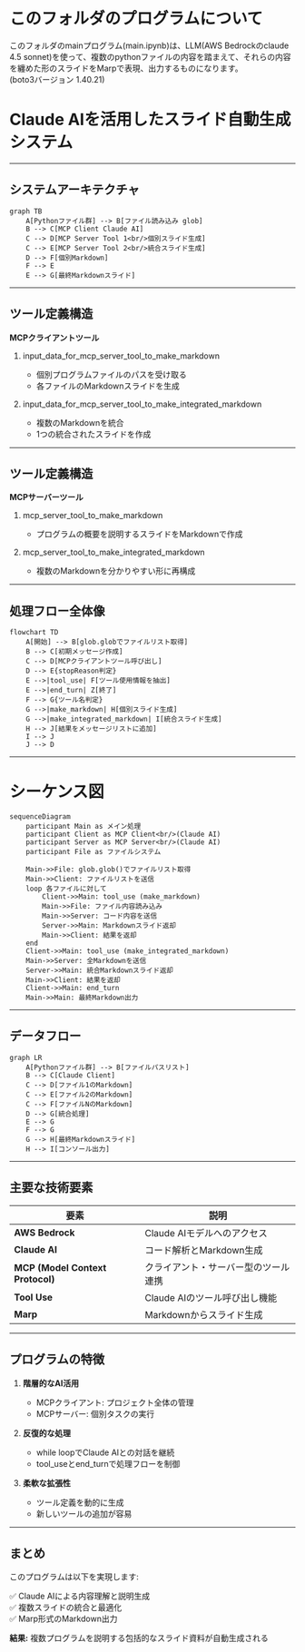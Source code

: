 # このフォルダのプログラムについて

このフォルダのmainプログラム(main.ipynb)は、LLM(AWS Bedrockのclaude 4.5 sonnet)を使って、複数のpythonファイルの内容を踏まえて、それらの内容を纏めた形のスライドをMarpで表現、出力するものになります。<br>
(boto3バージョン 1.40.21)


# Claude AIを活用したスライド自動生成システム

---

## システムアーキテクチャ

```mermaid
graph TB
    A[Pythonファイル群] --> B[ファイル読み込み glob]
    B --> C[MCP Client Claude AI]
    C --> D[MCP Server Tool 1<br/>個別スライド生成]
    C --> E[MCP Server Tool 2<br/>統合スライド生成]
    D --> F[個別Markdown]
    F --> E
    E --> G[最終Markdownスライド]
```

---

## ツール定義構造

**MCPクライアントツール**

1. input_data_for_mcp_server_tool_to_make_markdown
   - 個別プログラムファイルのパスを受け取る
   - 各ファイルのMarkdownスライドを生成

2. input_data_for_mcp_server_tool_to_make_integrated_markdown
   - 複数のMarkdownを統合
   - 1つの統合されたスライドを作成

---

## ツール定義構造

**MCPサーバーツール**

1. mcp_server_tool_to_make_markdown
   - プログラムの概要を説明するスライドをMarkdownで作成

2. mcp_server_tool_to_make_integrated_markdown
   - 複数のMarkdownを分かりやすい形に再構成

---

## 処理フロー全体像

```mermaid
flowchart TD
    A[開始] --> B[glob.globでファイルリスト取得]
    B --> C[初期メッセージ作成]
    C --> D[MCPクライアントツール呼び出し]
    D --> E{stopReason判定}
    E -->|tool_use| F[ツール使用情報を抽出]
    E -->|end_turn| Z[終了]
    F --> G{ツール名判定}
    G -->|make_markdown| H[個別スライド生成]
    G -->|make_integrated_markdown| I[統合スライド生成]
    H --> J[結果をメッセージリストに追加]
    I --> J
    J --> D
```

---

# シーケンス図

```mermaid
sequenceDiagram
    participant Main as メイン処理
    participant Client as MCP Client<br/>(Claude AI)
    participant Server as MCP Server<br/>(Claude AI)
    participant File as ファイルシステム

    Main->>File: glob.glob()でファイルリスト取得
    Main->>Client: ファイルリストを送信
    loop 各ファイルに対して
        Client->>Main: tool_use (make_markdown)
        Main->>File: ファイル内容読み込み
        Main->>Server: コード内容を送信
        Server->>Main: Markdownスライド返却
        Main->>Client: 結果を返却
    end
    Client->>Main: tool_use (make_integrated_markdown)
    Main->>Server: 全Markdownを送信
    Server->>Main: 統合Markdownスライド返却
    Main->>Client: 結果を返却
    Client->>Main: end_turn
    Main->>Main: 最終Markdown出力
```

---

## データフロー

```mermaid
graph LR
    A[Pythonファイル群] --> B[ファイルパスリスト]
    B --> C[Claude Client]
    C --> D[ファイル1のMarkdown]
    C --> E[ファイル2のMarkdown]
    C --> F[ファイルNのMarkdown]
    D --> G[統合処理]
    E --> G
    F --> G
    G --> H[最終Markdownスライド]
    H --> I[コンソール出力]
```

---

## 主要な技術要素

| 要素 | 説明 |
|------|------|
| **AWS Bedrock** | Claude AIモデルへのアクセス |
| **Claude AI** | コード解析とMarkdown生成 |
| **MCP (Model Context Protocol)** | クライアント・サーバー型のツール連携 |
| **Tool Use** | Claude AIのツール呼び出し機能 |
| **Marp** | Markdownからスライド生成 |

---

## プログラムの特徴

1. **階層的なAI活用**
   - MCPクライアント: プロジェクト全体の管理
   - MCPサーバー: 個別タスクの実行

2. **反復的な処理**
   - while loopでClaude AIとの対話を継続
   - tool_useとend_turnで処理フローを制御

3. **柔軟な拡張性**
   - ツール定義を動的に生成
   - 新しいツールの追加が容易

---

## まとめ

このプログラムは以下を実現します:

✅ Claude AIによる内容理解と説明生成<br>
✅ 複数スライドの統合と最適化<br>
✅ Marp形式のMarkdown出力<br>

**結果:** 複数プログラムを説明する包括的なスライド資料が自動生成される
